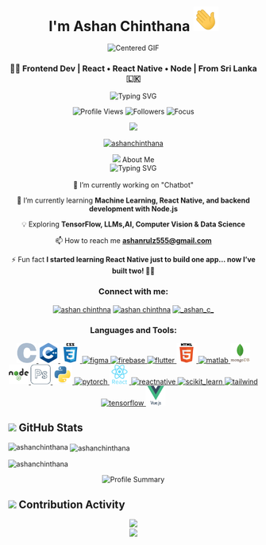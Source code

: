 <h1 align="center"> I'm Ashan Chinthana <img src="https://raw.githubusercontent.com/ABSphreak/ABSphreak/master/gifs/Hi.gif" width="50px"></h1>


<div align="center">
  <img src="https://i.pinimg.com/originals/90/70/32/9070324cdfc07c68d60eed0c39e77573.gif" width="680" height="300" alt="Centered GIF" />
</div>



<h3 align="center">👨‍💻 Frontend Dev | React • React Native • Node | From Sri Lanka 🇱🇰</h3>

<div align="center">
  <img src="https://readme-typing-svg.demolab.com?font=Fira+Code&duration=3000&pause=1000&center=true&vCenter=true&width=400&lines=Frontend+Dev+%7C+React+Native+Lover;ML+Explorer+%7C+CS+Student+@+NSBM;Crafting+Smart+UIs+%F0%9F%92%A1" alt="Typing SVG" />
</div>


        



<p align="center">
  <img src="https://komarev.com/ghpvc/?username=ashanchinthana&label=Profile%20views&color=0e75b6&style=for-the-badge" alt="Profile Views" />
  <img src="https://img.shields.io/github/followers/ashanchinthana?label=Followers&style=for-the-badge&color=blue" alt="Followers" />
<img src="https://img.shields.io/badge/Focus-AI%20%26%20Mobile%20Dev%20%26%20Full--Stack%20Dev-brightgreen?style=for-the-badge" alt="Focus" />

</p>


<div align="center">
  <img src="https://capsule-render.vercel.app/api?type=waving&color=gradient&customColorList=0,22,45,60&height=170&section=header&text=Welcome%20to%20My%20Profile&fontSize=50&fontAlignY=35&animation=twinkling&fontColor=gradient" />
</div>


<p align="center">
  <a href="https://github.com/ryo-ma/github-profile-trophy">
    <img src="https://github-profile-trophy.vercel.app/?username=ashanchinthana&theme=darkhub" alt="ashanchinthana" />
  </a>
</p>

<div align="center">
<img src="https://media.giphy.com/media/WUlplcMpOCEmTGBtBW/giphy.gif" width="40"> About Me<br>
</div>


<div align="center">
<img src="https://readme-typing-svg.demolab.com?font=Fira+Code&pause=1000&color=36BCF7FF&width=435&lines=Full+Stack+Developer;React+Native+Specialist;UI%2FUX+Design+Enthusiast;AI+Integration+Expert" alt="Typing SVG" />
</div>

<br>
<div align="center">
🔭 I’m currently working on "Chatbot"

 🌱 I’m currently learning **Machine Learning, React Native, and backend development with Node.js**

 💡 Exploring **TensorFlow, LLMs,AI, Computer Vision & Data Science**

📫 How to reach me **ashanrulz555@gmail.com**

 ⚡ Fun fact **I started learning React Native just to build one app… now I’ve built two! 📱🚀**

</div>

<h3 align="center">Connect with me:</h3>
<div align="center">
<a href="https://www.linkedin.com/in/ashan-chinthna-1136a7227/" target="blank"><img align="center" src="https://raw.githubusercontent.com/rahuldkjain/github-profile-readme-generator/master/src/images/icons/Social/linked-in-alt.svg" alt="ashan chinthna" height="30" width="40" /></a>
<a href="https://www.facebook.com/profile.php?id=100078357141988" target="blank"><img align="center" src="https://raw.githubusercontent.com/rahuldkjain/github-profile-readme-generator/master/src/images/icons/Social/facebook.svg" alt="ashan chinthna" height="30" width="40" /></a>
<a href="https://www.instagram.com/_ashan_c_/" target="blank"><img align="center" src="https://raw.githubusercontent.com/rahuldkjain/github-profile-readme-generator/master/src/images/icons/Social/instagram.svg" alt="_ashan_c_" height="30" width="40" /></a>
</div>


<h3 align="center">Languages and Tools:</h3>
<p align="center"> <a href="https://www.cprogramming.com/" target="_blank" rel="noreferrer"> <img src="https://raw.githubusercontent.com/devicons/devicon/master/icons/c/c-original.svg" alt="c" width="40" height="40"/> </a> <a href="https://www.w3schools.com/cpp/" target="_blank" rel="noreferrer"> <img src="https://raw.githubusercontent.com/devicons/devicon/master/icons/cplusplus/cplusplus-original.svg" alt="cplusplus" width="40" height="40"/> </a> <a href="https://www.w3schools.com/css/" target="_blank" rel="noreferrer"> <img src="https://raw.githubusercontent.com/devicons/devicon/master/icons/css3/css3-original-wordmark.svg" alt="css3" width="40" height="40"/> </a> <a href="https://www.figma.com/" target="_blank" rel="noreferrer"> <img src="https://www.vectorlogo.zone/logos/figma/figma-icon.svg" alt="figma" width="40" height="40"/> </a> <a href="https://firebase.google.com/" target="_blank" rel="noreferrer"> <img src="https://www.vectorlogo.zone/logos/firebase/firebase-icon.svg" alt="firebase" width="40" height="40"/> </a> <a href="https://flutter.dev" target="_blank" rel="noreferrer"> <img src="https://www.vectorlogo.zone/logos/flutterio/flutterio-icon.svg" alt="flutter" width="40" height="40"/> </a> <a href="https://www.w3.org/html/" target="_blank" rel="noreferrer"> <img src="https://raw.githubusercontent.com/devicons/devicon/master/icons/html5/html5-original-wordmark.svg" alt="html5" width="40" height="40"/> </a> <a href="https://www.mathworks.com/" target="_blank" rel="noreferrer"> <img src="https://upload.wikimedia.org/wikipedia/commons/2/21/Matlab_Logo.png" alt="matlab" width="40" height="40"/> </a> <a href="https://www.mongodb.com/" target="_blank" rel="noreferrer"> <img src="https://raw.githubusercontent.com/devicons/devicon/master/icons/mongodb/mongodb-original-wordmark.svg" alt="mongodb" width="40" height="40"/> </a> <a href="https://nodejs.org" target="_blank" rel="noreferrer"> <img src="https://raw.githubusercontent.com/devicons/devicon/master/icons/nodejs/nodejs-original-wordmark.svg" alt="nodejs" width="40" height="40"/> </a> <a href="https://www.photoshop.com/en" target="_blank" rel="noreferrer"> <img src="https://raw.githubusercontent.com/devicons/devicon/master/icons/photoshop/photoshop-line.svg" alt="photoshop" width="40" height="40"/> </a> <a href="https://www.python.org" target="_blank" rel="noreferrer"> <img src="https://raw.githubusercontent.com/devicons/devicon/master/icons/python/python-original.svg" alt="python" width="40" height="40"/> </a> <a href="https://pytorch.org/" target="_blank" rel="noreferrer"> <img src="https://www.vectorlogo.zone/logos/pytorch/pytorch-icon.svg" alt="pytorch" width="40" height="40"/> </a> <a href="https://reactjs.org/" target="_blank" rel="noreferrer"> <img src="https://raw.githubusercontent.com/devicons/devicon/master/icons/react/react-original-wordmark.svg" alt="react" width="40" height="40"/> </a> <a href="https://reactnative.dev/" target="_blank" rel="noreferrer"> <img src="https://reactnative.dev/img/header_logo.svg" alt="reactnative" width="40" height="40"/> </a> <a href="https://scikit-learn.org/" target="_blank" rel="noreferrer"> <img src="https://upload.wikimedia.org/wikipedia/commons/0/05/Scikit_learn_logo_small.svg" alt="scikit_learn" width="40" height="40"/> </a> <a href="https://tailwindcss.com/" target="_blank" rel="noreferrer"> <img src="https://www.vectorlogo.zone/logos/tailwindcss/tailwindcss-icon.svg" alt="tailwind" width="40" height="40"/> </a> <a href="https://www.tensorflow.org" target="_blank" rel="noreferrer"> <img src="https://www.vectorlogo.zone/logos/tensorflow/tensorflow-icon.svg" alt="tensorflow" width="40" height="40"/> </a> <a href="https://vuejs.org/" target="_blank" rel="noreferrer"> <img src="https://raw.githubusercontent.com/devicons/devicon/master/icons/vuejs/vuejs-original-wordmark.svg" alt="vuejs" width="40" height="40"/> </a> </p>




## <img src="https://media.giphy.com/media/iY8CRBdQXODJSCERIr/giphy.gif" width="40"> **GitHub Stats**



<p><img align="left" src="https://github-readme-stats.vercel.app/api/top-langs?username=ashanchinthana&show_icons=true&locale=en&layout=compact" alt="ashanchinthana" /></p>

<p>&nbsp;<img align="center" src="https://github-readme-stats.vercel.app/api?username=ashanchinthana&show_icons=true&locale=en" alt="ashanchinthana" /></p>

<p><img align="center" src="https://github-readme-streak-stats.herokuapp.com/?user=ashanchinthana&" alt="ashanchinthana" /></p>




<div align="center">
  <img src="https://github-profile-summary-cards.vercel.app/api/cards/profile-details?username=ashanchinthana&theme=github_dark" alt="Profile Summary" />
</div>





## <img src="https://media2.giphy.com/media/v1.Y2lkPTc5MGI3NjExa29ncHpzOWlkczczdm8xNWx6eDNjeWtpaTFnbW82NjV2NjZ6M2NxYiZlcD12MV9pbnRlcm5hbF9naWZfYnlfaWQmY3Q9Zw/t7sEnf5w7wJ1CEPyy7/giphy.gif" width="40"> **Contribution Activity**

<div align="center">
  <img src="https://github-readme-activity-graph.vercel.app/graph?username=ashanchinthana&theme=react-dark&area=true&hide_border=true&custom_title=My%20Contribution%20Graph" />
</div>











<div align="center">
  <img src="https://capsule-render.vercel.app/api?type=waving&color=gradient&customColorList=6,11,20&height=170&section=footer&text=Thanks%20for%20visiting!&fontSize=50&fontAlignY=65&animation=twinkling&fontColor=gradient" />
</div>
